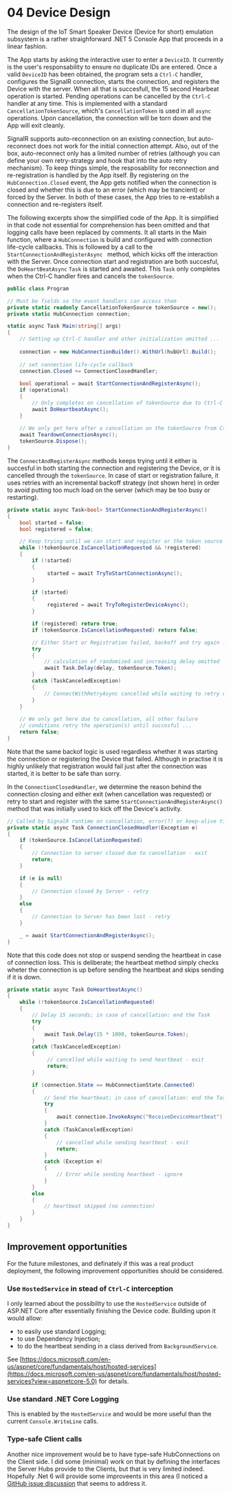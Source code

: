# 04 Device Design

The design of the IoT Smart Speaker Device (Device for short) emulation subsystem is a rather straighforward .NET 5 Console App that proceeds in a linear fashion.

The App starts by asking the interactive user to enter a ```DeviceID```. It currently is the user's responsability to ensure no duplicate IDs are entered.
Once a valid ```DeviceID``` has been obtained, the program sets a ```Ctrl-C``` handler, configures the SignalR connection, starts the connection, and registers the Device with the server. 
When all that is succesfull, the 15 second Hearbeat operation is started.
Pending operations can be cancelled by the ```Ctrl-C``` handler at any time. 
This is implemented with a standard ```CancellationTokenSource```, which's ```CancellationToken``` is used in all ```async``` operations. 
Upon cancellation, the connection will be torn down and the App will exit cleanly.

SignalR supports auto-reconnection on an existing connection, but auto-reconnect does not work for the initial connection attempt. 
Also, out of the box, auto-reconnect only has a limited number of retries (although you can define your own retry-strategy and hook that into the auto retry mechanism). 
To keep things simple, the resposability for reconnection and re-registration is handled by the App itself. 
By registering on the ```HubConnection.Closed``` event, the App gets notified when the connection is closed and whether this is due to an error (which may be trancient) or forced by the Server. 
In both of these cases, the App tries to re-establish a connection and re-registers itself.

The following excerpts show the simplified code of the App. It is simplified in that code not essential for comprehension has been omitted and that logging calls have been replaced by comments.
It all starts in the Main function, where a ```HubConnection``` is build and configured with connection life-cycle callbacks.
This is followed by a call to the ```StartConnectionAndRegisterAsync ``` method, which kicks off the interaction with the Server.
Once connection start and registration are both succesful, the ```DoHeartBeatAsync``` ```Task``` is started and awaited.
This ```Task``` only completes when the Ctrl-C handler fires and cancels the ```tokenSource```.

 
```csharp
public class Program

// Must be fields so the event handlers can access them
private static readonly CancellationTokenSource tokenSource = new();private static HubConnection connection;

static async Task Main(string[] args){
    // Setting up Ctrl-C handler and other initialization omitted ...
    
    connection = new HubConnectionBuilder().WithUrl(hubUrl).Build();
    
    // set connection life-cycle callback    connection.Closed += ConnectionClosedHandler;
    
    bool operational = await StartConnectionAndRegisterAsync();    if (operational)    {
        // Only completes on cancellation of tokenSource due to Ctrl-C         await DoHeartbeatAsync();
    }
    
    // We only get here after a cancellation on the tokenSource from Ctrl-C    await TeardownConnectionAsync();    tokenSource.Dispose();
}```

The ```ConnectAndRegisterAsync``` methods keeps trying until it either is succesful in both starting the connection and registering the Device, or it is cancelled through the ```tokenSource```. In case of start or registration failure, it uses retries with an incremental backoff strategy (not shown here) in order to avoid putting too much load on the server (which may be too busy or restarting). 

```csharp
private static async Task<bool> StartConnectionAndRegisterAsync(){    bool started = false;    bool registered = false;    // Keep trying until we can start and register or the token source is canceled.    while (!tokenSource.IsCancellationRequested && !registered)    {        if (!started)        {             started = await TryToStartConnectionAsync();        }        if (started)        {             registered = await TryToRegisterDeviceAsync();        }        if (registered) return true;        if (tokenSource.IsCancellationRequested) return false;        // Either Start or Registration failed, backoff and try again ...        try        {
            // calculation of randomized and increasing delay omitted            await Task.Delay(delay, tokenSource.Token);        }        catch (TaskCanceledException)        {            // ConnectWithRetryAsync cancelled while waiting to retry connection        }
    }
    
    // We only get here due to cancellation, all other failure 
    // conditions retry the operation(s) until succesful ...    return false;}```
Note that the same backof logic is used regardless whether it was starting the connection or registering the Device that failed.
Although in practise it is highly unlikely that registration would fail just after the connection was started, it is better to be safe than sorry.

In the ```ConnectionClosedHandler```, we determine the reason behind the connection closing and either exit (when cancellation was requested) or retry to start and register with the same ```StartConnectionAndRegisterAsync()``` method that was initially used to kick off the Device's activity.

```csharp
// Called by SignalR runtime on cancellation, error(?) or keep-alive time-outprivate static async Task ConnectionClosedHandler(Exception e){    if (tokenSource.IsCancellationRequested)    {        // Connection to server closed due to cancellation - exit        return;    }    if (e is null)    {        // Connection closed by Server - retry
    }    else    {        // Connection to Server has been lost - retry    }    _ = await StartConnectionAndRegisterAsync();}
```

Note that this code does not stop or suspend sending the heartbeat in case of connection loss.
This is deliberate; the heartbeat method simply checks wheter the connection is up before sending the heartbeat and skips sending if it is down.

```csharp
private static async Task DoHeartbeatAsync(){    while (!tokenSource.IsCancellationRequested)    {        // Delay 15 seconds; in case of cancellation: end the Task        try        {            await Task.Delay(15 * 1000, tokenSource.Token);        }        catch (TaskCanceledException)        {             // cancelled while waiting to send heartbeat - exit             return;        }        if (connection.State == HubConnectionState.Connected)        {            // Send the heartbeat; in case of cancellation: end the Task            try            {                await connection.InvokeAsync("ReceiveDeviceHeartbeat"), dto, tokenSource.Token);            }            catch (TaskCanceledException)            {                // cancelled while sending heartbeat - exit
                return;            }            catch (Exception e)            {                // Error while sending heartbeat - ignore
            }
        }        else        {            // heartbeat skipped (no connection)
        }    }
}
```

## Improvement opportunities
For the future milestones, and definately if this was a real product deployment, the following improvement opportunities should be considered.

### Use ```HostedService``` in stead of ```Ctrl-C``` interception

I only learned about the possibility to use the ```HostedService``` outside of ASP.NET Core after essentially finishing the Device code. Building upon it would allow:

* to easily use standard Logging;
* to use Dependency Injection;
* to do the heartbeat sending in a class derived from ```BackgroundService```.

See [https://docs.microsoft.com/en-us/aspnet/core/fundamentals/host/hosted-services](https://docs.microsoft.com/en-us/aspnet/core/fundamentals/host/hosted-services?view=aspnetcore-5.0) for details.

### Use standard .NET Core Logging

This is enabled by the ```HostedService``` and would be more useful than the current ```Console.WriteLine``` calls.

### Type-safe Client calls

Another nice improvement would be to have type-safe HubConnections on the Client side.
I did some (minimal) work on that by defining the interfaces the Server Hubs provide to the Clients, but that is very limited indeed. 
Hopefully .Net 6 will provide some improveents in this area (I noticed a [GitHub issue discussion](https://github.com/AndreasBieber/SignalR.Client.TypedHubProxy) that seems to address it.


